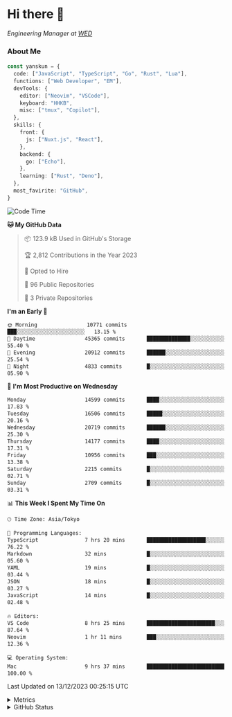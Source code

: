 # Hi there&nbsp;:wave:

<!-- ![Alt text](https://spotify-recently-played-readme.vercel.app/api?user=31kynbuubkiu3r4qh4hjuaglhfay) -->

_Engineering Manager at [WED](https://github.com/wedinc)_

### About Me

```ts
const yanskun = {
  code: ["JavaScript", "TypeScript", "Go", "Rust", "Lua"],
  functions: ["Web Developer", "EM"],
  devTools: {
    editor: ["Neovim", "VSCode"],
    keyboard: "HHKB",
    misc: ["tmux", "Copilot"],
  },
  skills: {
    front: {
      js: ["Nuxt.js", "React"],
    },
    backend: {
      go: ["Echo"],
    },
    learning: ["Rust", "Deno"],
  },
  most_favirite: "GitHub",
}
```

<!--START_SECTION:waka-->
![Code Time](http://img.shields.io/badge/Code%20Time-620%20hrs%2029%20mins-blue)

**🐱 My GitHub Data** 

> 📦 123.9 kB Used in GitHub's Storage 
 > 
> 🏆 2,812 Contributions in the Year 2023
 > 
> 💼 Opted to Hire
 > 
> 📜 96 Public Repositories 
 > 
> 🔑 3 Private Repositories 
 > 
**I'm an Early 🐤** 

```text
🌞 Morning                10771 commits       ███░░░░░░░░░░░░░░░░░░░░░░   13.15 % 
🌆 Daytime                45365 commits       ██████████████░░░░░░░░░░░   55.40 % 
🌃 Evening                20912 commits       ██████░░░░░░░░░░░░░░░░░░░   25.54 % 
🌙 Night                  4833 commits        █░░░░░░░░░░░░░░░░░░░░░░░░   05.90 % 
```
📅 **I'm Most Productive on Wednesday** 

```text
Monday                   14599 commits       ████░░░░░░░░░░░░░░░░░░░░░   17.83 % 
Tuesday                  16506 commits       █████░░░░░░░░░░░░░░░░░░░░   20.16 % 
Wednesday                20719 commits       ██████░░░░░░░░░░░░░░░░░░░   25.30 % 
Thursday                 14177 commits       ████░░░░░░░░░░░░░░░░░░░░░   17.31 % 
Friday                   10956 commits       ███░░░░░░░░░░░░░░░░░░░░░░   13.38 % 
Saturday                 2215 commits        █░░░░░░░░░░░░░░░░░░░░░░░░   02.71 % 
Sunday                   2709 commits        █░░░░░░░░░░░░░░░░░░░░░░░░   03.31 % 
```


📊 **This Week I Spent My Time On** 

```text
🕑︎ Time Zone: Asia/Tokyo

💬 Programming Languages: 
TypeScript               7 hrs 20 mins       ███████████████████░░░░░░   76.22 % 
Markdown                 32 mins             █░░░░░░░░░░░░░░░░░░░░░░░░   05.60 % 
YAML                     19 mins             █░░░░░░░░░░░░░░░░░░░░░░░░   03.44 % 
JSON                     18 mins             █░░░░░░░░░░░░░░░░░░░░░░░░   03.27 % 
JavaScript               14 mins             █░░░░░░░░░░░░░░░░░░░░░░░░   02.48 % 

🔥 Editors: 
VS Code                  8 hrs 25 mins       ██████████████████████░░░   87.64 % 
Neovim                   1 hr 11 mins        ███░░░░░░░░░░░░░░░░░░░░░░   12.36 % 

💻 Operating System: 
Mac                      9 hrs 37 mins       █████████████████████████   100.00 % 
```


 Last Updated on 13/12/2023 00:25:15 UTC
<!--END_SECTION:waka-->

<details>
  <summary>Metrics</summary>
  <img src="https://github.com/yanskun/yanskun/blob/main/github-metrics.svg" alt="Metrics">
</details>

<details>
  <summary>GitHub Status</summary>
  <picture>
    <source media="(prefers-color-scheme: dark)" srcset="https://raw.githubusercontent.com/yanskun/yanskun/master/profile-summary-card-output/nord_dark/0-profile-details.svg">
   <img src="https://raw.githubusercontent.com/yanskun/yanskun/master/profile-summary-card-output/default/0-profile-details.svg">
  </picture>
  <br>
  <picture>
    <source media="(prefers-color-scheme: dark)" srcset="https://raw.githubusercontent.com/yanskun/yanskun/master/profile-summary-card-output/nord_dark/1-repos-per-language.svg">
   <img src="https://raw.githubusercontent.com/yanskun/yanskun/master/profile-summary-card-output/default/1-repos-per-language.svg">
  </picture>
  <picture>
    <source media="(prefers-color-scheme: dark)" srcset="https://raw.githubusercontent.com/yanskun/yanskun/master/profile-summary-card-output/nord_dark/2-most-commit-language.svg">
   <img src="https://raw.githubusercontent.com/yanskun/yanskun/master/profile-summary-card-output/default/2-most-commit-language.svg">
  </picture>
  <br>
  <picture>
    <source media="(prefers-color-scheme: dark)" srcset="https://raw.githubusercontent.com/yanskun/yanskun/master/profile-summary-card-output/nord_dark/3-stats.svg">
   <img src="https://raw.githubusercontent.com/yanskun/yanskun/master/profile-summary-card-output/default/3-stats.svg">
  </picture>
  <picture>
    <source media="(prefers-color-scheme: dark)" srcset="https://raw.githubusercontent.com/yanskun/yanskun/master/profile-summary-card-output/nord_dark/4-productive-time.svg">
   <img src="https://raw.githubusercontent.com/yanskun/yanskun/master/profile-summary-card-output/default/4-productive-time.svg">
  </picture>
</details>
